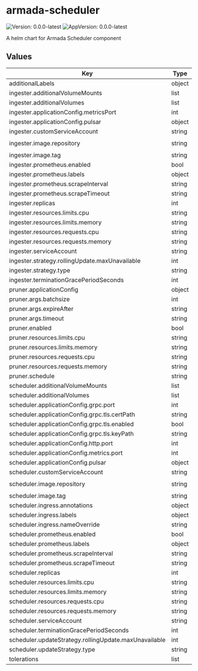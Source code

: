# armada-scheduler

![Version: 0.0.0-latest](https://img.shields.io/badge/Version-0.0.0--latest-informational?style=flat-square) ![AppVersion: 0.0.0-latest](https://img.shields.io/badge/AppVersion-0.0.0--latest-informational?style=flat-square)

A helm chart for Armada Scheduler component

## Values

| Key | Type | Default | Description |
|-----|------|---------|-------------|
| additionalLabels | object | `{}` |  |
| ingester.additionalVolumeMounts | list | `[]` |  |
| ingester.additionalVolumes | list | `[]` |  |
| ingester.applicationConfig.metricsPort | int | `9003` |  |
| ingester.applicationConfig.pulsar | object | `{}` |  |
| ingester.customServiceAccount | string | `nil` |  |
| ingester.image.repository | string | `"gresearchdev/armada-scheduler-ingester"` |  |
| ingester.image.tag | string | `"0.0.0-latest"` |  |
| ingester.prometheus.enabled | bool | `false` |  |
| ingester.prometheus.labels | object | `{}` |  |
| ingester.prometheus.scrapeInterval | string | `"15s"` |  |
| ingester.prometheus.scrapeTimeout | string | `"10s"` |  |
| ingester.replicas | int | `1` |  |
| ingester.resources.limits.cpu | string | `"300m"` |  |
| ingester.resources.limits.memory | string | `"1Gi"` |  |
| ingester.resources.requests.cpu | string | `"200m"` |  |
| ingester.resources.requests.memory | string | `"512Mi"` |  |
| ingester.serviceAccount | string | `nil` |  |
| ingester.strategy.rollingUpdate.maxUnavailable | int | `1` |  |
| ingester.strategy.type | string | `"RollingUpdate"` |  |
| ingester.terminationGracePeriodSeconds | int | `30` |  |
| pruner.applicationConfig | object | `{}` |  |
| pruner.args.batchsize | int | `10000` |  |
| pruner.args.expireAfter | string | `"2h"` |  |
| pruner.args.timeout | string | `"5m"` |  |
| pruner.enabled | bool | `true` |  |
| pruner.resources.limits.cpu | string | `"300m"` |  |
| pruner.resources.limits.memory | string | `"1Gi"` |  |
| pruner.resources.requests.cpu | string | `"200m"` |  |
| pruner.resources.requests.memory | string | `"512Mi"` |  |
| pruner.schedule | string | `"@hourly"` |  |
| scheduler.additionalVolumeMounts | list | `[]` |  |
| scheduler.additionalVolumes | list | `[]` |  |
| scheduler.applicationConfig.grpc.port | int | `50051` |  |
| scheduler.applicationConfig.grpc.tls.certPath | string | `"/certs/tls.crt"` |  |
| scheduler.applicationConfig.grpc.tls.enabled | bool | `false` |  |
| scheduler.applicationConfig.grpc.tls.keyPath | string | `"/certs/tls.key"` |  |
| scheduler.applicationConfig.http.port | int | `8080` |  |
| scheduler.applicationConfig.metrics.port | int | `9001` |  |
| scheduler.applicationConfig.pulsar | object | `{}` |  |
| scheduler.customServiceAccount | string | `nil` |  |
| scheduler.image.repository | string | `"gresearchdev/armada-scheduler"` |  |
| scheduler.image.tag | string | `"0.0.0-latest"` |  |
| scheduler.ingress.annotations | object | `{}` |  |
| scheduler.ingress.labels | object | `{}` |  |
| scheduler.ingress.nameOverride | string | `""` |  |
| scheduler.prometheus.enabled | bool | `false` |  |
| scheduler.prometheus.labels | object | `{}` |  |
| scheduler.prometheus.scrapeInterval | string | `"15s"` |  |
| scheduler.prometheus.scrapeTimeout | string | `"10s"` |  |
| scheduler.replicas | int | `1` |  |
| scheduler.resources.limits.cpu | string | `"300m"` |  |
| scheduler.resources.limits.memory | string | `"1Gi"` |  |
| scheduler.resources.requests.cpu | string | `"200m"` |  |
| scheduler.resources.requests.memory | string | `"512Mi"` |  |
| scheduler.serviceAccount | string | `nil` |  |
| scheduler.terminationGracePeriodSeconds | int | `30` |  |
| scheduler.updateStrategy.rollingUpdate.maxUnavailable | int | `1` |  |
| scheduler.updateStrategy.type | string | `"RollingUpdate"` |  |
| tolerations | list | `[]` | Tolerations |


